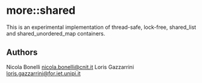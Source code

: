 more::shared
============

This is an experimental implementation of thread-safe, lock-free, shared_list and shared_unordered_map containers.

Authors
-------

Nicola Bonelli <nicola.bonelli@cnit.it>
Loris Gazzarrini <loris.gazzarrini@for.iet.unipi.it>
